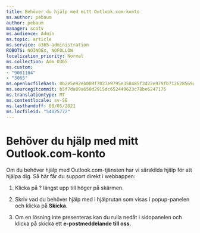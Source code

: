 ```yaml
---
title: Behöver du hjälp med mitt Outlook.com-konto
ms.author: pebaum
author: pebaum
manager: scotv
ms.audience: Admin
ms.topic: article
ms.service: o365-administration
ROBOTS: NOINDEX, NOFOLLOW
localization_priority: Normal
ms.collection: Adm_O365
ms.custom:
- "9001104"
- "3065"
ms.openlocfilehash: 0b2e5e92eb009f7027e9795e358485f3d22e979fb7126285694dd2b3a7ea70b7
ms.sourcegitcommit: b5f7da89a650d2915dc652449623c78be6247175
ms.translationtype: MT
ms.contentlocale: sv-SE
ms.lasthandoff: 08/05/2021
ms.locfileid: "54025772"
---
```

# <a name="need-help-with-my-outlookcom-account"></a>Behöver du hjälp med mitt Outlook.com-konto

Om du behöver hjälp med Outlook.com-tjänsten har vi särskilda hjälp för att hjälpa dig. Så här får du support direkt i webbappen: 

1. Klicka på ? längst upp till höger på skärmen. 

2. Skriv vad du behöver hjälp med i hjälprutan som visas i popup-panelen och klicka på **Skicka**. 

3. Om en lösning inte presenteras kan du rulla nedåt i sidopanelen och klicka på skicka ett **e-postmeddelande till oss.**
